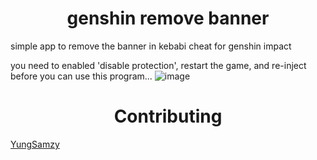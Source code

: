 <h1 align="center">genshin remove banner</h1>

simple app to remove the banner in kebabi cheat for genshin impact

<!-- PLEASE ADD THIS OMG -->

you need to enabled 'disable protection', restart the game, and re-inject before you can use this program...
![image](https://user-images.githubusercontent.com/61764480/233733033-0e870558-9b50-4ff9-aefa-d53930a4b0b8.jpg)

<h1 align="center">Contributing</h1>
<a href="https://github.com/YungSamzy">YungSamzy</a>
